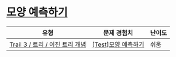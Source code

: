 # [모양 예측하기](https://https://en.codetree.ai/trails/complete/curated-cards/test-binary-tree-shape)

|유형|문제 경험치|난이도|
|---|---|---|
|[Trail 3 / 트리 / 이진 트리 개념](https://https://en.codetree.ai/trail-info/novice-high/)|[[Test]모양 예측하기](https://https://en.codetree.ai/trails/complete/curated-cards/test-binary-tree-shape/)|쉬움|

